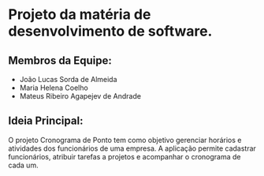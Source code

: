 # Projeto da matéria de desenvolvimento de software.
## Membros da Equipe:
- João Lucas Sorda de Almeida
- Maria Helena Coelho
- Mateus Ribeiro Agapejev de Andrade
## Ideia Principal:

O projeto Cronograma de Ponto tem como objetivo gerenciar horários e atividades dos funcionários de uma empresa. A aplicação permite cadastrar funcionários, atribuir tarefas a projetos e acompanhar o cronograma de cada um.
